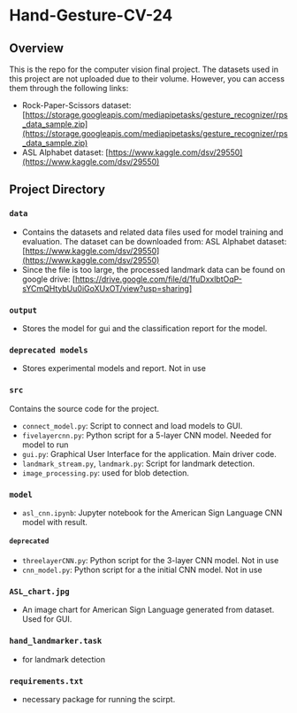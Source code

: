 # Hand-Gesture-CV-24

## Overview
This is the repo for the computer vision final project. The datasets used in this project are not uploaded due to their volume. However, you can access them through the following links:
- Rock-Paper-Scissors dataset: [https://storage.googleapis.com/mediapipetasks/gesture_recognizer/rps_data_sample.zip](https://storage.googleapis.com/mediapipetasks/gesture_recognizer/rps_data_sample.zip)
- ASL Alphabet dataset: [https://www.kaggle.com/dsv/29550](https://www.kaggle.com/dsv/29550)

## Project Directory

### `data`
- Contains the datasets and related data files used for model training and evaluation. The dataset can be downloaded from: ASL Alphabet dataset: [https://www.kaggle.com/dsv/29550](https://www.kaggle.com/dsv/29550)
- Since the file is too large, the processed landmark data can be found on google drive: [https://drive.google.com/file/d/1fuDxxlbtOqP-sYCmQHtybUu0iGoXUxOT/view?usp=sharing]

### `output`
- Stores the model for gui and the classification report for the model.
### `deprecated models`
- Stores experimental models and report. Not in use


### `src`
Contains the source code for the project.

- `connect_model.py`: Script to connect and load models to GUI.
- `fivelayercnn.py`: Python script for a 5-layer CNN model. Needed for model to run
- `gui.py`: Graphical User Interface for the application. Main driver code. 
- `landmark_stream.py`, `landmark.py`: Script for landmark detection. 
- `image_processing.py`: used for blob detection. 

### `model`
- `asl_cnn.ipynb`: Jupyter notebook for the American Sign Language CNN model with result.

#### `deprecated`
- `threelayerCNN.py`: Python script for the 3-layer CNN model. Not in use
- `cnn_model.py`: Python script for a the initial CNN model. Not in use

### `ASL_chart.jpg`
- An image chart for American Sign Language generated from dataset. Used for GUI. 

### `hand_landmarker.task`
- for landmark detection 


### `requirements.txt`
- necessary package for running the scirpt. 



